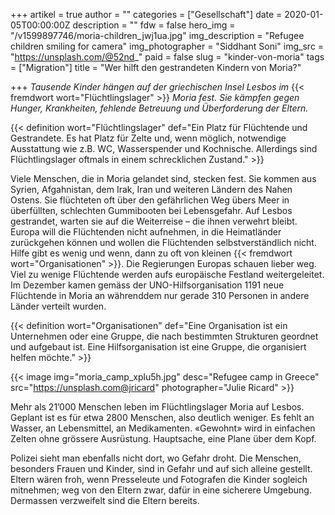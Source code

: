 +++
artikel = true
author = ""
categories = ["Gesellschaft"]
date = 2020-01-05T00:00:00Z
description = ""
fdw = false
hero_img = "/v1599897746/moria-children_jwj1ua.jpg"
img_description = "Refugee children smiling for camera"
img_photographer = "Siddhant Soni"
img_src = "https://unsplash.com/@52nd_"
paid = false
slug = "kinder-von-moria"
tags = ["Migration"]
title = "Wer hilft den gestrandeten Kindern von Moria?"

+++
_Tausende Kinder hängen auf der griechischen Insel Lesbos im_ {{< fremdwort wort="Flüchtlingslager" >}} _Moria fest. Sie kämpfen gegen Hunger, Krankheiten, fehlende Betreuung und Überforderung der Eltern._

{{< definition wort="Flüchtlingslager" def="Ein Platz für Flüchtende und Gestrandete. Es hat Platz für Zelte und, wenn möglich, notwendige Ausstattung wie z.B. WC, Wasserspender und Kochnische. Allerdings sind Flüchtlingslager oftmals in einem schrecklichen Zustand." >}}

Viele Menschen, die in Moria gelandet sind, stecken fest. Sie kommen aus Syrien, Afgahnistan, dem Irak, Iran und weiteren Ländern des Nahen Ostens. Sie flüchteten oft über den gefährlichen Weg übers Meer in überfüllten, schlechten Gummibooten bei Lebensgefahr. Auf Lesbos gestrandet, warten sie auf die Weiterreise – die ihnen verwehrt bleibt. Europa will die Flüchtenden nicht aufnehmen, in die Heimatländer zurückgehen können und wollen die Flüchtenden selbstverständlich nicht. Hilfe gibt es wenig und wenn, dann zu oft von kleinen {{< fremdwort wort="Organisationen" >}}. Die Regierungen Europas schauen lieber weg. Viel zu wenige Flüchtende werden aufs europäische Festland weitergeleitet. Im Dezember kamen gemäss der UNO-Hilfsorganisation 1191 neue Flüchtende in Moria an währenddem nur gerade 310 Personen in andere Länder verteilt wurden.

{{< definition wort="Organisationen" def="Eine Organisation ist ein Unternehmen oder eine Gruppe, die nach bestimmten Strukturen geordnet und aufgebaut ist. Eine Hilfsorganisation ist eine Gruppe, die organisiert helfen möchte." >}}

{{< image img="moria_camp_xplu5h.jpg" desc="Refugee camp in Greece" src="https://unsplash.com@jricard" photographer="Julie Ricard" >}}

Mehr als 21’000 Menschen leben im Flüchtlingslager Moria auf Lesbos. Geplant ist es für etwa 2800 Menschen, also deutlich weniger. Es fehlt an Wasser, an Lebensmittel, an Medikamenten. «Gewohnt» wird in einfachen Zelten ohne grössere Ausrüstung. Hauptsache, eine Plane über dem Kopf.

Polizei sieht man ebenfalls nicht dort, wo Gefahr droht. Die Menschen, besonders Frauen und Kinder, sind in Gefahr und auf sich alleine gestellt. Eltern wären froh, wenn Presseleute und Fotografen die Kinder sogleich mitnehmen; weg von den Eltern zwar, dafür in eine sicherere Umgebung. Dermassen verzweifelt sind die Eltern bereits.
